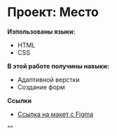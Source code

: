 # Проект: Место

**Изпользованы языки:**

* HTML
* CSS

**В этой работе получины навыки:**

* Адаптивной верстки
* Создание форм

**Ссылки**

* [Ссылка на макет с Figma](https://www.figma.com/file/2cn9N9jSkmxD84oJik7xL7/JavaScript.-Sprint-4?node-id=0%3A1)

^^
